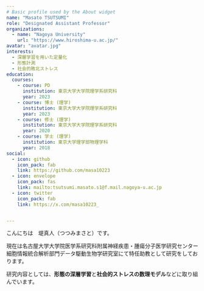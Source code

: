 ```yaml
---
# Basic profile used by the About widget
name: "Masato TSUTSUMI"
role: "Designated Assistant Professor"
organizations:
  - name: "Nagoya University"
    url: "https://www.hiroshima-u.ac.jp/"
avatar: "avatar.jpg"
interests:
  - 深層学習を用いた定量化
  - 形態計測
  - 社会的敗北ストレス
education:
  courses:
    - course: PD
      institution: 東京大学大学院理学系研究科 
      year: 2023
    - course: 博士 (理学)
      institution: 東京大学大学院理学系研究科 
      year: 2023
    - course: 修士 (理学)
      institution: 東京大学大学院理学系研究科 
      year: 2020
    - course: 学士 (理学)
      institution: 東京大学理学部物理学科 
      year: 2018
social:
  - icon: github
    icon_pack: fab
    link: https://github.com/masa10223
  - icon: envelope
    icon_pack: fas
    link: mailto:tsutsumi.masato.s1@f.mail.nagoya-u.ac.jp
  - icon: twitter
    icon_pack: fab
    link: https://x.com/masa10223_


---
```


こんにちは　堤真人（つつみまさと）です。

現在は名古屋大学大学院医学系研究科附属神経疾患・腫瘍分子医学研究センター 細胞情報統合解析部門データ駆動生物学研究室にて特任助教として研究をしております。

研究内容としては、**形態の深層学習**と**社会的ストレスの数理モデル**などに取り組んでいます。
